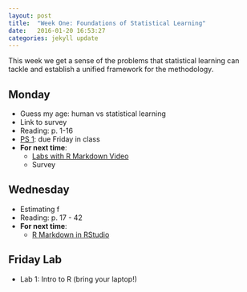 ```yaml
---
layout: post
title:  "Week One: Foundations of Statistical Learning"
date:   2016-01-20 16:53:27
categories: jekyll update
---
```


This week we get a sense of the problems that statistical learning can tackle 
and establish a unified framework for the methodology.

## Monday
- Guess my age: human vs statistical learning
- Link to survey
- Reading: p. 1-16
- [PS 1](andrewpbray.github.io/math-243/problem-sets/ps-1.html): due Friday in class
- **For next time**:
    - [Labs with R Markdown Video](https://www.youtube.com/watch?v=o8JKVadwAO0)
    - Survey

## Wednesday
- Estimating f
- Reading: p. 17 - 42
- **For next time**:
    - [R Markdown in RStudio](https://www.youtube.com/watch?v=DNS7i2m4sB0)

## Friday Lab
- Lab 1: Intro to R (bring your laptop!)